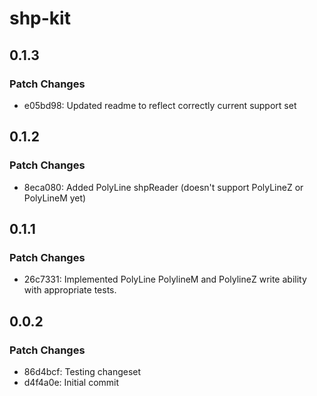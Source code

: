 # shp-kit

## 0.1.3

### Patch Changes

- e05bd98: Updated readme to reflect correctly current support set

## 0.1.2

### Patch Changes

- 8eca080: Added PolyLine shpReader (doesn't support PolyLineZ or PolyLineM yet)

## 0.1.1

### Patch Changes

- 26c7331: Implemented PolyLine PolylineM and PolylineZ write ability with appropriate tests.

## 0.0.2

### Patch Changes

- 86d4bcf: Testing changeset
- d4f4a0e: Initial commit
